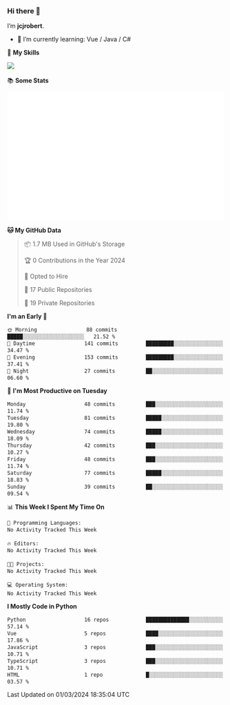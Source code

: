 ### Hi there 👋

I’m **jcjrobert**.

- 🌱 I’m currently learning: Vue / Java / C#

🌟 **My Skills**

![](https://img.shields.io/badge/-Python-3e74a2?style=flat-square&logo=Python&logoColor=fff)

📚 **Some Stats**

![](https://github.com/jcjrobert/github-stats/blob/master/generated/overview.svg)

<!--START_SECTION:waka-->
**🐱 My GitHub Data** 

> 📦 1.7 MB Used in GitHub's Storage 
 > 
> 🏆 0 Contributions in the Year 2024
 > 
> 💼 Opted to Hire
 > 
> 📜 17 Public Repositories 
 > 
> 🔑 19 Private Repositories 
 > 
**I'm an Early 🐤** 

```text
🌞 Morning                88 commits          █████░░░░░░░░░░░░░░░░░░░░   21.52 % 
🌆 Daytime                141 commits         █████████░░░░░░░░░░░░░░░░   34.47 % 
🌃 Evening                153 commits         █████████░░░░░░░░░░░░░░░░   37.41 % 
🌙 Night                  27 commits          ██░░░░░░░░░░░░░░░░░░░░░░░   06.60 % 
```
📅 **I'm Most Productive on Tuesday** 

```text
Monday                   48 commits          ███░░░░░░░░░░░░░░░░░░░░░░   11.74 % 
Tuesday                  81 commits          █████░░░░░░░░░░░░░░░░░░░░   19.80 % 
Wednesday                74 commits          █████░░░░░░░░░░░░░░░░░░░░   18.09 % 
Thursday                 42 commits          ███░░░░░░░░░░░░░░░░░░░░░░   10.27 % 
Friday                   48 commits          ███░░░░░░░░░░░░░░░░░░░░░░   11.74 % 
Saturday                 77 commits          █████░░░░░░░░░░░░░░░░░░░░   18.83 % 
Sunday                   39 commits          ██░░░░░░░░░░░░░░░░░░░░░░░   09.54 % 
```


📊 **This Week I Spent My Time On** 

```text
💬 Programming Languages: 
No Activity Tracked This Week

🔥 Editors: 
No Activity Tracked This Week

🐱‍💻 Projects: 
No Activity Tracked This Week

💻 Operating System: 
No Activity Tracked This Week
```

**I Mostly Code in Python** 

```text
Python                   16 repos            ██████████████░░░░░░░░░░░   57.14 % 
Vue                      5 repos             ████░░░░░░░░░░░░░░░░░░░░░   17.86 % 
JavaScript               3 repos             ███░░░░░░░░░░░░░░░░░░░░░░   10.71 % 
TypeScript               3 repos             ███░░░░░░░░░░░░░░░░░░░░░░   10.71 % 
HTML                     1 repo              █░░░░░░░░░░░░░░░░░░░░░░░░   03.57 % 
```




 Last Updated on 01/03/2024 18:35:04 UTC
<!--END_SECTION:waka-->
